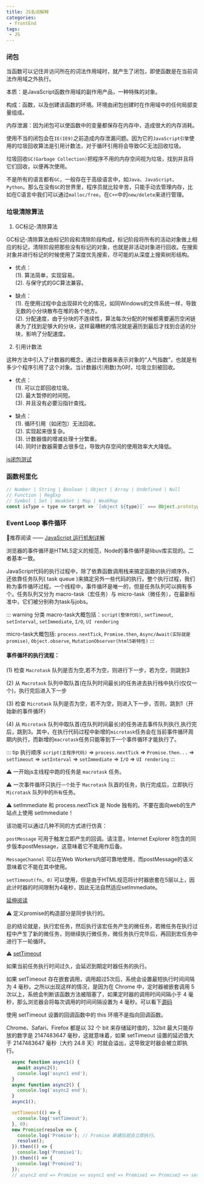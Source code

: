```yaml
---
title: JS名词解释
categories:
 - frontEnd
tags:
 - JS
---
```


<!-- more -->



### 闭包

  当函数可以记住并访问所在的词法作用域时，就产生了闭包，即使函数是在当前词法作用域之外执行。

  本质：是JavaScript函数作用域的副作用产品，一种特殊的对象。

  构成：函数，以及创建该函数的环境。环境由闭包创建时在作用域中的任何局部变量组成。

  内存泄漏：因为闭包可以使函数中的变量都保存在内存中，造成很大的内存消耗。

  使用不当的闭包会在`IE(IE9)`之前造成内存泄漏问题。因为它的`JavaScript引擎`使用的垃圾回收算法是引用计数法，对于循环引用将会导致GC无法回收垃圾。

  垃圾回收`GC(Garbage Collection)`把程序不用的内存空间视为垃圾，找到并且将它们回收，以便再次使用。

  不是所有的语言都有`GC`，一般存在于高级语言中，如`Java`、`JavaScript`、`Python`。那么在没有`GC`的世界里，程序员就比较辛苦，只能手动去管理内存，比如在C语言中我们可以通过`malloc/free`，在`C++`中的`new/delete`来进行管理。


### 垃圾清除算法

1. GC标记-清除算法

  GC标记-清除算法由标记阶段和清除阶段构成，标记阶段将所有的活动对象做上相应的标记，清除阶段把那些没有标记的对象，也就是非活动对象进行回收。在搜索对象并进行标记的时候使用了深度优先搜索，尽可能的从深度上搜索树形结构。

  - 优点：  
  (1). 算法简单，实现容易。  
  (2). 与保守式的GC算法兼容。  

  - 缺点：  
  (1). 在使用过程中会出现碎片化的情况，如同Windows的文件系统一样，导致无数的小分块散布在堆的各个地方。  
  (2). 分配速度，由于分块的不连续性，算法每次分配的时候都需要遍历空闲链表为了找到足够大的分块，这样最糟糕的情况就是遍历到最后才找到合适的分块，影响了分配速度。  

2. 引用计数法

  这种方法中引入了计数器的概念，通过计数器来表示对象的“人气指数”，也就是有多少个程序引用了这个对象。当计数器(引用数)为0时，垃圾立刻被回收。

  - 优点：  
  (1). 可以立即回收垃圾。  
  (2). 最大暂停的时间短。  
  (3). 并且没有必要沿指针查找。  

  - 缺点：  
  (1). 循环引用（如闭包）无法回收。  
  (2). 实现起来很复杂。  
  (3). 计数器值的增减处理十分繁重。  
  (4). 同时计数器需要占很多位，导致内存空间的使用效率大大降低。  

  [js闭包测试](https://www.cnblogs.com/rubylouvre/p/3345294.html)


### 函数柯里化

  ```js
  // Number | String | Boolean | Object | Array | Undefined | Null
  // Function | RegExp
  // Symbol | Set | WeakSet | Map | WeakMap
  const isType = type => target => `[object ${type}]` === Object.prototype.toString.call(target);
  ```


### Event Loop 事件循环

  🌟推荐阅读 —— [JavaScript 运行机制详解](http://www.ruanyifeng.com/blog/2014/10/event-loop.html)

  浏览器的事件循环是HTML5定义的规范，Node的事件循环是libuv库实现的。二者基本一致。

  JavaScript代码的执行过程中，除了依靠函数调用栈来搞定函数的执行顺序外，还依靠任务队列( task queue )来搞定另外一些代码的执行。整个执行过程，我们称为事件循环过程。一个线程中，事件循环是唯一的，但是任务队列可以拥有多个。任务队列又分为 macro-task（宏任务）与 micro-task（微任务），在最新标准中，它们被分别称为task与jobs。 

  ::: warning 分类
  macro-task大概包括：`script(整体代码)`, `setTimeout`, `setInterval`, `setImmediate`, `I/O`, `UI rendering`  

  micro-task大概包括: `process.nextTick`, `Promise.then`, `Async/Await(实际就是promise)`, `Object.observe`, `MutationObserver(html5新特性)`
  :::

  #### 事件循环的执行流程：

  (1) 检查 `Macrotask` 队列是否为空,若不为空，则进行下一步，若为空，则跳到3

  (2) 从 `Macrotask` 队列中取队首(在队列时间最长)的任务进去执行栈中执行(仅仅一个)，执行完后进入下一步

  (3) 检查 `Microtask` 队列是否为空，若不为空，则进入下一步，否则，跳到1（开始新的事件循环）

  (4) 从 `Microtask` 队列中取队首(在队列时间最长)的任务进去事件队列执行,执行完后，跳到3。其中，在执行代码过程中新增的`microtask`任务会在当前事件循环周期内执行，而新增的`macrotask`任务只能等到下一个事件循环才能执行了。

  ::: tip 执行顺序
  `script(主程序代码)` => `process.nextTick` => `Promise.then...` => `setTimeout` => `setInterval` => `setImmediate` => `I/O` => `UI rendering`
  :::

  ⚠️ 一开始js主线程中跑的任务是 `macrotask` 任务。

  ⚠️ 一次事件循环只执行`一个`处于 `Macrotask` 队首的任务，执行完成后，立即执行 `Microtask` 队列中的`所有`任务。

  ⚠️ setImmediate 和 process.nextTick 是 Node 独有的。不要在面向web的生产站点上使用 setImmediate！

  该功能可以通过几种不同的方式进行仿真：

  `postMessage` 可用于触发立即产生的回调。请注意，Internet Explorer 8包含的同步版本postMessage，这意味着它不能用作后备。 

  `MessageChannel` 可以在Web Workers内部可靠地使用，而postMessage的语义意味着它不能在其中使用。

  `setTimeout(fn, 0)` 可以使用，但是由于HTML规范将计时器嵌套在5层以上，因此计时器的时间限制为4毫秒，因此无法自然适应setImmediate。

  [延伸阅读](https://developer.mozilla.org/en-US/docs/Web/API/Window/setImmediate)

  ⚠️ 定义promise的构造部分是同步执行的。

  总的结论就是，执行宏任务，然后执行该宏任务产生的微任务，若微任务在执行过程中产生了新的微任务，则继续执行微任务，微任务执行完毕后，再回到宏任务中进行下一轮循环。

  ⚠️ [setTimeout](https://mp.weixin.qq.com/s/7qTRSMqaqG8XZ9rpEBhYNQ)

  如果当前任务执行时间过久，会延迟到期定时器任务的执行。

  如果 setTimeout 存在嵌套调用，调用超过5次后，系统会设置最短执行时间间隔为 4 毫秒。之所以出现这样的情况，是因为在 Chrome 中，定时器被嵌套调用 5 次以上，系统会判断该函数方法被阻塞了，如果定时器的调用时间间隔小于 4 毫秒，那么浏览器会将每次调用的时间间隔设置为 4 毫秒。可以看下[源码](https://cs.chromium.org/chromium/src/third_party/blink/renderer/core/frame/dom_timer.cc)

  使用 setTimeout 设置的回调函数中的 this 环境不是指向回调函数。

  Chrome、Safari、Firefox 都是以 32 个 bit 来存储延时值的，32bit 最大只能存放的数字是 2147483647 毫秒，这就意味着，如果 setTimeout 设置的延迟值大于 2147483647 毫秒（大约 24.8 天）时就会溢出，这导致定时器会被立即执行。

  ```js
    async function async1() {
      await async2();
      console.log('async1 end');
    }
    async function async2() {
      console.log('async2 end');
    }
    async1();

    setTimeout(() => {
      console.log('setTimeout');
    }, 0);
    new Promise(resolve => {
      console.log('Promise'); // Promise 新建后就会立即执行。
      resolve();
    }).then(() => {
      console.log('Promise1');
    }).then(() => {
      console.log('Promise2');
    });
    // async2 end => Promise => async1 end => Promise1 => Promise2 => setTimeout
  ```